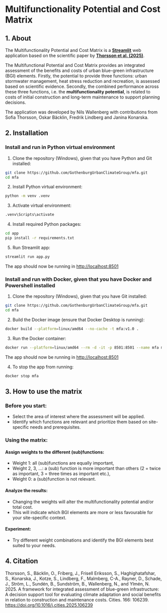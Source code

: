 # Multifunctionality Potential and Cost Matrix

## 1. About

The Multifunctionality Potential and Cost Matrix is a **[Streamlit](https://streamlit.io/)** web application based on 
the scientific paper by **[Thorsson et al. (2025)](https://doi.org/10.1016/j.cities.2025.106239)**.

The Multifunctional Potential and Cost Matrix provides an integrated assessment of the benefits and costs of urban blue-green 
infrastructure (BGI) elements. Firstly, the potential to provide three functions: urban stormwater management, heat stress reduction 
and recreation, is assessed based on scientific evidence. Secondly, the combined performance across these three functions, i.e. 
the **multifunctionality potential**, is related to costs of initial construction and long-term maintenance to support planning decisions.

The application was developed by Nils Wallenberg with contributions from Sofia Thorsson, Oskar Bäcklin, Fredrik Lindberg and Janina Konarska.

## 2. Installation

### Install and run in Python virtual environment

1. Clone the repository (Windows), given that you have Python and Git installed:
```bash
git clone https://github.com/GothenburgUrbanClimateGroup/mfa.git
cd mfa
```

2. Install Python virtual environment:
```bash
python -m venv .venv
```

3. Activate virtual environment:
```bash
.venv\Scripts\activate
```

4. Install required Python packages:
```bash
cd app
pip install -r requirements.txt
```

5. Run Streamlit app:
```bash
streamlit run app.py
```

The app should now be running in [http://localhost:8501](http://localhost:8501)

### Install and run with Docker, given that you have Docker and Powershell installed

1. Clone the repository (Windows), given that you have Git installed:
```bash
git clone https://github.com/GothenburgUrbanClimateGroup/mfa.git
cd mfa
```

2. Build the Docker image (ensure that Docker Desktop is running):
```bash
docker build --platform=linux/amd64 --no-cache -t mfa:v1.0 .
```

3. Run the Docker container:
```bash
docker run --platform=linux/amd64 --rm -d -it -p 8501:8501 --name mfa mfa:v1.0
```

The app should now be running in [http://localhost:8501](http://localhost:8501)

4. To stop the app from running:
```bash
docker stop mfa
```

## 3. How to use the matrix

### Before you start:

- Select the area of interest where the assessment will be applied.
- Identify which functions are relevant and prioritize them based on site-specific needs and prerequisites. 

### Using the matrix:

#### Assign weights to the different (sub)functions:
- Weight 1: all (sub)functions are equally important,
- Weight 2, 3, …: a (sub) function is more important than others (2 = twice as important, 3 = three times as important etc.),
- Weight 0: a (sub)function is not relevant.

#### Analyze the results:
- Changing the weights will alter the multifunctionality potential and/or total cost.
- This will indicate which BGI elements are more or less favourable for your site-specific context.

#### Experiment:
- Try different weight combinations and identify the BGI elements best suited to your needs.

## 4. Citation

Thorsson, S., Bäcklin, O., Friberg, J., Frisell Eriksson, S., Haghighatafshar, S., Konarska, J., Kotze, S., Lindberg, F., Malmberg, C-A., 
Rayner, D., Schade, J., Ström, L., Sundén, B., Sundström, B., Wallenberg, N., and Ylmén, N. 2025. A framework for integrated assessment 
of blue-green infrastructure: A decision support tool for evaluating climate adaptation and social benefits in relation to construction 
and maintenance costs. Cities. 166: 106239. https://doi.org/10.1016/j.cities.2025.106239